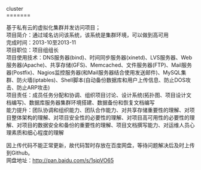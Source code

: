 cluster<br/>
=======<br/>

基于私有云的虚拟化集群并发访问项目；<br/>
项目简介：通过域名访问该系统，该系统是集群环境，可以做到高可用<br/>
完成时间：2013-10至2013-11 <br/>
项目职位：项目组组长<br/>
项目使用技术：DNS服务器(bind)、时间同步服务器(xinetd)、LVS服务器、Web服务器(Apache)、共享存储(GFS)、Memcached、文件服务器(FTP)、Mail服务器(Postfix)、Nagios监控服务器(和Mail服务器结合使用发送邮件)、MySQL集群、防火墙(iptables)、Shell脚本(自动备份数据库和用户上传信息、防止DOS攻击、防止ARP攻击)<br/>
项目责任：成员任务分配和协调、组织项目讨论、设计系统(拓扑图、项目设计文档编写)、数据库服务器集群环境搭建、数据备份和恢复文档编写<br/>
能力提升：团队协调和组织能力、团队合作能力、对共享存储重要性的理解、对项目整体架构的理解、对项目安全性的必要性的理解、对项目高可用性的必要性的理解、对项目的数据安全和备份的重要性的理解、项目文档撰写能力、对运维人员心理素质和细心程度的理解<br/>

因上传代码不能正常更新，故代码暂时存放在百度网盘，等待问题解决后及时上传到Github。<br/>
网盘地址：<a href="http://pan.baidu.com/s/1sjpVO65">http://pan.baidu.com/s/1sjpVO65</a>
